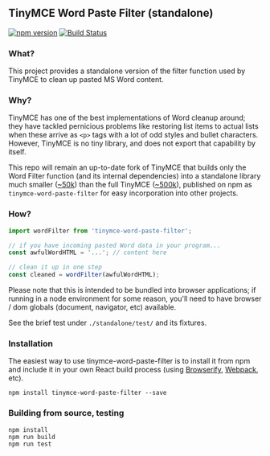 ## TinyMCE Word Paste Filter (standalone)

[![npm version](https://badge.fury.io/js/tinymce-word-paste-filter.svg)](https://badge.fury.io/js/tinymce-word-paste-filter) [![Build Status](https://travis-ci.org/jasonphillips/tinymce-word-paste-filter.svg?branch=master)](https://travis-ci.org/jasonphillips/tinymce-word-paste-filter)

### What?

This project provides a standalone version of the filter function used by TinyMCE to clean up pasted MS Word content. 

### Why?

TinyMCE has one of the best implementations of Word cleanup around; they have tackled pernicious problems like restoring list items to actual lists when these arrive as `<p>` tags with a lot of odd styles and bullet characters. However, TinyMCE is no tiny library, and does not export that capability by itself. 

This repo will remain an up-to-date fork of TinyMCE that builds only the Word Filter function (and its internal dependencies) into a standalone library much smaller ([~50k](https://cost-of-modules.herokuapp.com/?p=tinymce-word-paste-filter@0.5.1)) than the full TinyMCE ([~500k](https://cost-of-modules.herokuapp.com/?p=tinymce@4.6.4)), published on npm as `tinymce-word-paste-filter` for easy incorporation into other projects.

### How?

```js
import wordFilter from 'tinymce-word-paste-filter';

// if you have incoming pasted Word data in your program...
const awfulWordHTML = '...'; // content here

// clean it up in one step
const cleaned = wordFilter(awfulWordHTML); 
```

Please note that this is intended to be bundled into browser applications; if running in a node environment for some reason, you'll need to have browser / dom globals (document, navigator, etc) available.

See the brief test under `./standalone/test/` and its fixtures.

### Installation

The easiest way to use tinymce-word-paste-filter is to install it from npm and include it in your own React build process (using [Browserify](http://browserify.org), [Webpack](http://webpack.github.io/), etc).

```shell
npm install tinymce-word-paste-filter --save
```

### Building from source, testing

```shell
npm install
npm run build
npm run test
```
